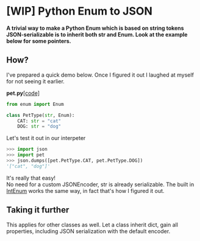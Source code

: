 # [WIP] Python Enum to JSON

**A trivial way to make a Python Enum which is based on string tokens 
JSON-serializable is to inherit both str and Enum. 
Look at the example below for some pointers.**


## How? 

I've prepared a quick demo below. 
Once I figured it out I laughed at myself for not seeing it earlier.

**pet.py**[[code]](https://github.com/Hultner/hultner.github.io/blob/master/quickbits/code/pet.py)
```python
from enum import Enum

class PetType(str, Enum):
    CAT: str = "cat"
    DOG: str = "dog"
```


Let's test it out in our interpeter
```python
>>> import json
>>> import pet
>>> json.dumps([pet.PetType.CAT, pet.PetType.DOG])
'["cat", "dog"]'
```

It's really that easy!  
No need for a custom JSONEncoder, str is already serializable.
The built in [IntEnum](https://github.com/python/cpython/blob/3.6/Lib/enum.py#L639) 
works the same way, in fact that's how I figured it out.


## Taking it further

This applies for other classes as well. Let a class inherit dict, gain all 
properties, including JSON serialization with the default encoder.   


